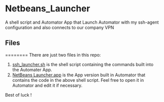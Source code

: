 # Netbeans_Launcher
A shell script and Automator App that Launch Automator with my ssh-agent configuration and also connects to our company VPN

## Files
========
There are just two files in this repo:
1. [ssh_launcher.sh](https://raw.githubusercontent.com/pyhammond/Netbeans_Launcher/main/ssh_launcher.sh "Raw Shell Code") is the shell script containing the commands built into the Automater App.
2. [NetBeans Launcher.app](https://github.com/pyhammond/Netbeans_Launcher/raw/main/NetBeans%20Launcher.zip "Zipped MacOS App") is the App version built in Automator that contains the code in the above shell script.  Feel free to open it in Automator and edit it if necessary.

Best of luck !
